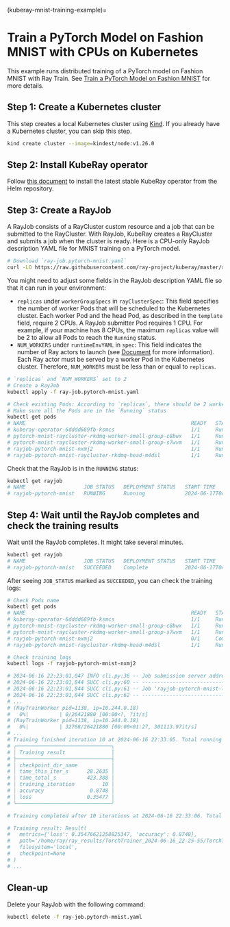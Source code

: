 (kuberay-mnist-training-example)=

# Train a PyTorch Model on Fashion MNIST with CPUs on Kubernetes

This example runs distributed training of a PyTorch model on Fashion MNIST with Ray Train. See [Train a PyTorch Model on Fashion MNIST](../../../train/examples/pytorch/torch_fashion_mnist_example.rst) for more details.

## Step 1: Create a Kubernetes cluster

This step creates a local Kubernetes cluster using [Kind](https://kind.sigs.k8s.io/). If you already have a Kubernetes cluster, you can skip this step.

```sh
kind create cluster --image=kindest/node:v1.26.0
```

## Step 2: Install KubeRay operator

Follow [this document](kuberay-operator-deploy) to install the latest stable KubeRay operator from the Helm repository.

## Step 3: Create a RayJob

A RayJob consists of a RayCluster custom resource and a job that can be submitted to the RayCluster. With RayJob, KubeRay creates a RayCluster and submits a job when the cluster is ready. Here is a CPU-only RayJob description YAML file for MNIST training on a PyTorch model.

```sh
# Download `ray-job.pytorch-mnist.yaml`
curl -LO https://raw.githubusercontent.com/ray-project/kuberay/master/ray-operator/config/samples/pytorch-mnist/ray-job.pytorch-mnist.yaml
```

You might need to adjust some fields in the RayJob description YAML file so that it can run in your environment:
* `replicas` under `workerGroupSpecs` in `rayClusterSpec`: This field specifies the number of worker Pods that will be scheduled to the Kubernetes cluster. Each worker Pod and the head Pod, as described in the `template` field, require 2 CPUs. A RayJob submitter Pod requires 1 CPU. For example, if your machine has 8 CPUs, the maximum `replicas` value will be 2 to allow all Pods to reach the `Running` status.
* `NUM_WORKERS` under `runtimeEnvYAML` in `spec`: This field indicates the number of Ray actors to launch (see [Document](../../../train/api/doc/ray.train.ScalingConfig.rst) for more information). Each Ray actor must be served by a worker Pod in the Kubernetes cluster. Therefore, `NUM_WORKERS` must be less than or equal to `replicas`.

```sh
# `replicas` and `NUM_WORKERS` set to 2
# Create a RayJob
kubectl apply -f ray-job.pytorch-mnist.yaml

# Check existing Pods: According to `replicas`, there should be 2 worker Pods
# Make sure all the Pods are in the `Running` status
kubectl get pods
# NAME                                                      READY   STATUS    RESTARTS   AGE
# kuberay-operator-6dddd689fb-ksmcs                         1/1     Running   0          6m8s
# pytorch-mnist-raycluster-rkdmq-worker-small-group-c8bwx   1/1     Running   0          5m32s
# pytorch-mnist-raycluster-rkdmq-worker-small-group-s7wvm   1/1     Running   0          5m32s
# rayjob-pytorch-mnist-nxmj2                                1/1     Running   0          4m17s
# rayjob-pytorch-mnist-raycluster-rkdmq-head-m4dsl          1/1     Running   0          5m32s
```

Check that the RayJob is in the `RUNNING` status:

```sh
kubectl get rayjob
# NAME                   JOB STATUS   DEPLOYMENT STATUS   START TIME             END TIME   AGE
# rayjob-pytorch-mnist   RUNNING      Running             2024-06-17T04:08:25Z              11m
```

## Step 4: Wait until the RayJob completes and check the training results

Wait until the RayJob completes. It might take several minutes.

```sh
kubectl get rayjob
# NAME                   JOB STATUS   DEPLOYMENT STATUS   START TIME             END TIME               AGE
# rayjob-pytorch-mnist   SUCCEEDED    Complete            2024-06-17T04:08:25Z   2024-06-17T04:22:21Z   16m
```

After seeing `JOB_STATUS` marked as `SUCCEEDED`, you can check the training logs:

```sh
# Check Pods name
kubectl get pods
# NAME                                                      READY   STATUS      RESTARTS   AGE
# kuberay-operator-6dddd689fb-ksmcs                         1/1     Running     0          113m
# pytorch-mnist-raycluster-rkdmq-worker-small-group-c8bwx   1/1     Running     0          38m
# pytorch-mnist-raycluster-rkdmq-worker-small-group-s7wvm   1/1     Running     0          38m
# rayjob-pytorch-mnist-nxmj2                                0/1     Completed   0          38m
# rayjob-pytorch-mnist-raycluster-rkdmq-head-m4dsl          1/1     Running     0          38m

# Check training logs
kubectl logs -f rayjob-pytorch-mnist-nxmj2

# 2024-06-16 22:23:01,047 INFO cli.py:36 -- Job submission server address: http://rayjob-pytorch-mnist-raycluster-rkdmq-head-svc.default.svc.cluster.local:8265
# 2024-06-16 22:23:01,844 SUCC cli.py:60 -- -------------------------------------------------------
# 2024-06-16 22:23:01,844 SUCC cli.py:61 -- Job 'rayjob-pytorch-mnist-l6ccc' submitted successfully
# 2024-06-16 22:23:01,844 SUCC cli.py:62 -- -------------------------------------------------------
# ...
# (RayTrainWorker pid=1138, ip=10.244.0.18) 
#   0%|          | 0/26421880 [00:00<?, ?it/s]
# (RayTrainWorker pid=1138, ip=10.244.0.18) 
#   0%|          | 32768/26421880 [00:00<01:27, 301113.97it/s]
# ...
# Training finished iteration 10 at 2024-06-16 22:33:05. Total running time: 7min 9s
# ╭───────────────────────────────╮
# │ Training result               │
# ├───────────────────────────────┤
# │ checkpoint_dir_name           │
# │ time_this_iter_s      28.2635 │
# │ time_total_s          423.388 │
# │ training_iteration         10 │
# │ accuracy               0.8748 │
# │ loss                  0.35477 │
# ╰───────────────────────────────╯

# Training completed after 10 iterations at 2024-06-16 22:33:06. Total running time: 7min 10s

# Training result: Result(
#   metrics={'loss': 0.35476621258825347, 'accuracy': 0.8748},
#   path='/home/ray/ray_results/TorchTrainer_2024-06-16_22-25-55/TorchTrainer_122aa_00000_0_2024-06-16_22-25-55',
#   filesystem='local',
#   checkpoint=None
# )
# ...
```

## Clean-up

Delete your RayJob with the following command:

```sh
kubectl delete -f ray-job.pytorch-mnist.yaml
```